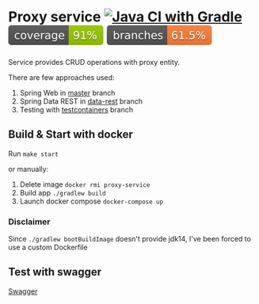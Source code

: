 # Proxy service [![Java CI with Gradle](https://github.com/sekury/proxy-service/actions/workflows/gradle.yml/badge.svg?branch=master)](https://github.com/sekury/proxy-service/actions/workflows/gradle.yml) ![Coverage](.github/badges/jacoco.svg) ![Branches](.github/badges/branches.svg)
Service provides CRUD operations with proxy entity.

There are few approaches used:
1. Spring Web in [master](https://github.com/sekury/proxy-service) branch
2. Spring Data REST in [data-rest](https://github.com/sekury/proxy-service/tree/data-rest) branch
3. Testing with [testcontainers](https://github.com/sekury/proxy-service/tree/testcontainers) branch

## Build & Start with docker

Run `make start`

or manually:
1. Delete image `docker rmi proxy-service`
2. Build app `./gradlew build`
3. Launch docker compose `docker-compose up`

### Disclaimer

Since `./gradlew bootBuildImage` doesn't provide jdk14, I've been forced to use a custom Dockerfile  

## Test with swagger
[Swagger](http://localhost:8080/swagger-ui/index.html#/)
